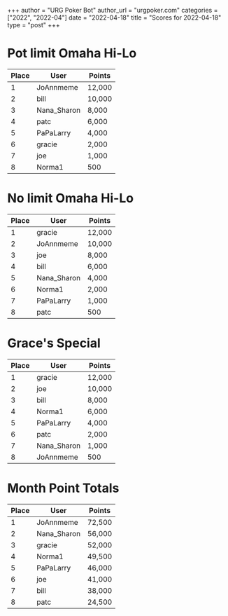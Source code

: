 +++
author = "URG Poker Bot"
author_url = "urgpoker.com"
categories = ["2022", "2022-04"]
date = "2022-04-18"
title = "Scores for 2022-04-18"
type = "post"
+++
# Pot limit Omaha Hi-Lo

| Place | User | Points |
|-------|------|--------|
| 1 | JoAnnmeme | 12,000 |
| 2 | bill | 10,000 |
| 3 | Nana_Sharon | 8,000 |
| 4 | patc | 6,000 |
| 5 | PaPaLarry | 4,000 |
| 6 | gracie | 2,000 |
| 7 | joe | 1,000 |
| 8 | Norma1 | 500 |

# No limit Omaha Hi-Lo

| Place | User | Points |
|-------|------|--------|
| 1 | gracie | 12,000 |
| 2 | JoAnnmeme | 10,000 |
| 3 | joe | 8,000 |
| 4 | bill | 6,000 |
| 5 | Nana_Sharon | 4,000 |
| 6 | Norma1 | 2,000 |
| 7 | PaPaLarry | 1,000 |
| 8 | patc | 500 |

# Grace's Special

| Place | User | Points |
|-------|------|--------|
| 1 | gracie | 12,000 |
| 2 | joe | 10,000 |
| 3 | bill | 8,000 |
| 4 | Norma1 | 6,000 |
| 5 | PaPaLarry | 4,000 |
| 6 | patc | 2,000 |
| 7 | Nana_Sharon | 1,000 |
| 8 | JoAnnmeme | 500 |

# Month Point Totals

| Place | User | Points |
|-------|------|--------|
| 1 | JoAnnmeme | 72,500 |
| 2 | Nana_Sharon | 56,000 |
| 3 | gracie | 52,000 |
| 4 | Norma1 | 49,500 |
| 5 | PaPaLarry | 46,000 |
| 6 | joe | 41,000 |
| 7 | bill | 38,000 |
| 8 | patc | 24,500 |
